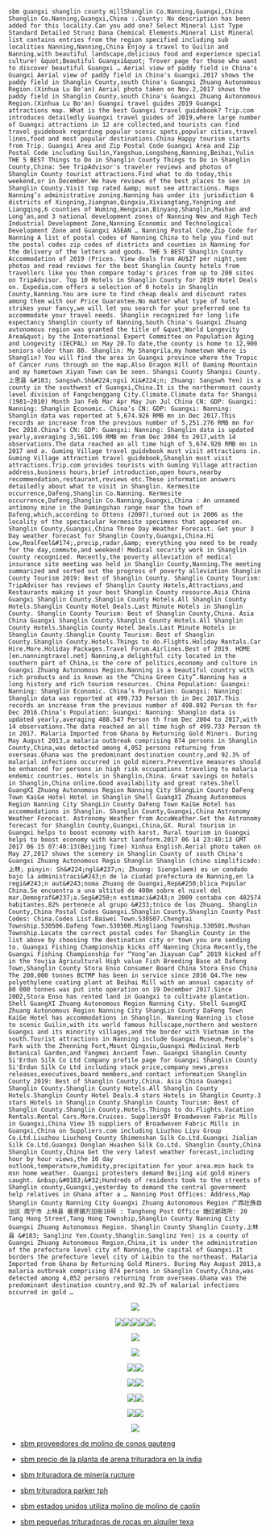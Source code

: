 
```
sbm guangxi shanglin county millShanglin Co.Nanning,Guangxi,China Shanglin Co.Nanning,Guangxi,China :.County: No description has been added for this locality.Can you add one? Select Mineral List Type Standard Detailed Strunz Dana Chemical Elements.Mineral List Mineral list contains entries from the region specified including sub localities Nanning,Nanning,China Enjoy a travel to Guilin and Nanning,with beautiful landscape,delicious food and experience special culture! &quot;Beautiful Guangxi&quot; Trover page for those who want to discover beautiful Guangxi … Aerial view of paddy field in China's Guangxi Aerial view of paddy field in China's Guangxi.2017 shows the paddy field in Shanglin County,south China's Guangxi Zhuang Autonomous Region.(Xinhua Lu Bo'an) Aerial photo taken on Nov.2,2017 shows the paddy field in Shanglin County,south China's Guangxi Zhuang Autonomous Region.(Xinhua Lu Bo'an) Guangxi travel guides 2019 Guangxi attractions map. What is the best Guangxi travel guidebook? Trip.com introduces detailedly Guangxi travel guides of 2019,where large number of Guangxi attractions in 12 are collected,and tourists can find travel guidebook regarding popular scenic spots,popular cities,travel lines,food and most popular destinations.China Happy tourism starts from Trip. Guangxi Area and Zip Postal Code Guangxi Area and Zip Postal Code including Guilin,Yangshuo,Longsheng,Nanning,Beihai,Yulin THE 5 BEST Things to Do in Shanglin County Things to Do in Shanglin County,China: See TripAdvisor's traveler reviews and photos of Shanglin County tourist attractions.Find what to do today,this weekend,or in December.We have reviews of the best places to see in Shanglin County.Visit top rated &amp; must see attractions. Maps Nanning’s administrative zoning.Nanning has under its jurisdiction 6 districts of Xingning,Jiangnan,Qingxiu,Xixiangtang,Yongning and Liangqing,6 counties of Wuming,Hengxian,Binyang,Shanglin,Mashan and Long’an,and 3 national development zones of Nanning New and High Tech Industrial Development Zone,Nanning Economic and Technological Development Zone and Guangxi ASEAN … Nanning Postal Code,Zip Code for Nanning A list of postal codes of Nanning China to help you find out the postal codes zip codes of districts and counties in Nanning for the delivery of the letters and goods. THE 5 BEST Shanglin County Accommodation of 2019 (Prices. View deals from AU$27 per night,see photos and read reviews for the best Shanglin County hotels from travellers like you then compare today's prices from up to 200 sites on TripAdvisor. Top 10 Hotels in Shanglin County for 2019 Hotel Deals on. Expedia.com offers a selection of 0 hotels in Shanglin County,Nanning.You are sure to find cheap deals and discount rates among them with our Price Guarantee.No matter what type of hotel strikes your fancy,we will let you search for your preferred one to accommodate your travel needs. Shanglin recognized for long life expectancy Shanglin county of Nanning,South China's Guangxi Zhuang autonomous region was granted the title of &quot;World Longevity Area&quot; by the International Expert Committee on Population Aging and Longevity (IECPAL) on May 20.To date,the county is home to 12,900 seniors older than 80. Shanglin: My Shangrila,my hometown Where is Shanglin? You will find the area in Guangxi province where the Tropic of Cancer runs through on the map.Also Dragon Hill of Daming Mountain and my hometown Xiyan Town can be seen. Shangsi County Shangsi County.上思县 &#183; Sangswh.Sh&#224;ngsī Xi&#224;n; Zhuang: Sangswh Yen) is a county in the southwest of Guangxi,China.It is the northernmost county level division of Fangchenggang City.Climate.Climate data for Shangsi (1981−2010) Month Jan Feb Mar Apr May Jun Jul China CN: GDP: Guangxi: Nanning: Shanglin Economic. China’s CN: GDP: Guangxi: Nanning: Shanglin data was reported at 5,674.926 RMB mn in Dec 2017.This records an increase from the previous number of 5,251.276 RMB mn for Dec 2016.China’s CN: GDP: Guangxi: Nanning: Shanglin data is updated yearly,averaging 3,561.199 RMB mn from Dec 2004 to 2017,with 14 observations.The data reached an all time high of 5,674.926 RMB mn in 2017 and a. Guming Village travel guidebook must visit attractions in. Guming Village attraction travel guidebook,Shanglin must visit attractions.Trip.com provides tourists with Guming Village attraction address,business hours,brief introduction,open hours,nearby recommendation,restaurant,reviews etc.These information answers detailedly about what to visit in Shanglin. Kermesite occurrence,Dafeng,Shanglin Co.Nanning. Kermesite occurrence,Dafeng,Shanglin Co.Nanning,Guangxi,China : An unnamed antimony mine in the Damingshan range near the town of Dafeng,which,according to Ottens (2007),turned out in 2006 as the locality of the spectacular kermesite specimens that appeared on. Shanglin County,Guangxi,China Three Day Weather Forecast. Get your 3 Day weather forecast for Shanglin County,Guangxi,China.Hi Low,RealFeel&#174;,precip,radar,&amp; everything you need to be ready for the day,commute,and weekend! Medical security work in Shanglin County recognized. Recently,the poverty alleviation of medical insurance site meeting was held in Shanglin County,Nanning.The meeting summarized and sorted out the progress of poverty alleviation Shanglin County Tourism 2019: Best of Shanglin County. Shanglin County Tourism: TripAdvisor has reviews of Shanglin County Hotels,Attractions,and Restaurants making it your best Shanglin County resource.Asia China Guangxi Shanglin County.Shanglin County Hotels.All Shanglin County Hotels.Shanglin County Hotel Deals.Last Minute Hotels in Shanglin County. Shanglin County Tourism: Best of Shanglin County,China. Asia China Guangxi Shanglin County.Shanglin County Hotels.All Shanglin County Hotels.Shanglin County Hotel Deals.Last Minute Hotels in Shanglin County.Shanglin County Tourism: Best of Shanglin County.Shanglin County.Hotels.Things to do.Flights.Holiday Rentals.Car Hire.More.Holiday Packages.Travel Forum.Airlines.Best of 2019. HOME [en.nanningtravel.net] Nanning,a delightful city located in the southern part of China,is the core of politics,economy and culture in Guangxi Zhuang Autonomous Region.Nanning is a beautiful country with rich products and is known as the “China Green City”.Nanning has a long history and rich tourism resources. China Population: Guangxi: Nanning: Shanglin Economic. China’s Population: Guangxi: Nanning: Shanglin data was reported at 499.733 Person th in Dec 2017.This records an increase from the previous number of 498.892 Person th for Dec 2016.China’s Population: Guangxi: Nanning: Shanglin data is updated yearly,averaging 488.547 Person th from Dec 2004 to 2017,with 14 observations.The data reached an all time high of 499.733 Person th in 2017. Malaria Imported from Ghana by Returning Gold Miners. During May August 2013,a malaria outbreak comprising 874 persons in Shanglin County,China,was detected among 4,052 persons returning from overseas.Ghana was the predominant destination country,and 92.3% of malarial infections occurred in gold miners.Preventive measures should be enhanced for persons in high risk occupations traveling to malaria endemic countries. Hotels in Shanglin,China. Great savings on hotels in Shanglin,China online.Good availability and great rates.Shell GuangXI Zhuang Autonomous Region Nanning City ShangLin County DaFeng Town KaiGe Hotel Hotel in Shanglin Shell GuangXI Zhuang Autonomous Region Nanning City ShangLin County DaFeng Town KaiGe Hotel has accommodations in Shanglin. Shanglin County,Guangxi,China Astronomy Weather Forecast. Astronomy Weather from AccuWeather.Get the Astronomy forecast for Shanglin County,Guangxi,China,GX. Rural tourism in Guangxi helps to boost economy with karst. Rural tourism in Guangxi helps to boost economy with karst landform.2017 06 14 23:40:13 GMT 2017 06 15 07:40:13(Beijing Time) Xinhua English.Aerial photo taken on May 27,2017 shows the scenery in Shanglin County of south China's Guangxi Zhuang Autonomous Regio Shanglin Shanglin (chino simplificado: 上林; pinyin: Sh&#224;ngl&#237;n; Zhuang: Siengxlaem) es un condado bajo la administraci&#243;n de la ciudad prefectura de Nanning,en la regi&#243;n aut&#243;noma Zhuang de Guangxi,Rep&#250;blica Popular China.Se encuentra a una altitud de 400m sobre el nivel del mar.Demograf&#237;a.Seg&#250;n estimaci&#243;n 2009 contaba con 482574 habitantes.82% pertenece al grupo &#233;tnico de los Zhuang. Shanglin County,China Postal Codes Guangxi.Shanglin County.Shanglin County Post Codes: China.Codes List.Baiwei Town.530507.Chengtai Township.530506.Dafeng Town.530500.Mingliang Township.530501.Mushan Township.Locate the correct postal codes for Shanglin County in the list above by choosing the destination city or town you are sending to. Guangxi Fishing Championship kicks off Nanning China Recently,the Guangxi Fishing Championship for “Yong’an Jiayuan Cup” 2019 kicked off in the Youjia Agricultural High value Fish Breeding Base at Dafeng Town,Shanglin County Stora Enso Consumer Board China Stora Enso China The 200,000 tonnes BCTMP has been in service since 2016 Q4.The new polyethylene coating plant at Beihai Mill with an annual capacity of 80 000 tonnes was put into operation on 19 December 2017.Since 2002,Stora Enso has rented land in Guangxi to cultivate plantation. Shell GuangXI Zhuang Autonomous Region Nanning City. Shell GuangXI Zhuang Autonomous Region Nanning City ShangLin County DaFeng Town KaiGe Hotel has accommodations in Shanglin. Nanning Nanning is close to scenic Guilin,with its world famous hillscape,northern and western Guangxi and its minority villages,and the border with Vietnam in the south.Tourist attractions in Nanning include Guangxi Museum,People's Park with the Zhenning Fort,Mount Qingxiu,Guangxi Medicinal Herb Botanical Garden,and Yangmei Ancient Town. Guangxi Shanglin County Si'Erdun Silk Co Ltd Company profile page for Guangxi Shanglin County Si'Erdun Silk Co Ltd including stock price,company news,press releases,executives,board members,and contact information Shanglin County 2019: Best of Shanglin County,China. Asia China Guangxi Shanglin County.Shanglin County Hotels.All Shanglin County Hotels.Shanglin County Hotel Deals.4 stars Hotels in Shanglin County.3 stars Hotels in Shanglin County.Shanglin County Tourism: Best of Shanglin County.Shanglin County.Hotels.Things to do.Flights.Vacation Rentals.Rental Cars.More.Cruises. SuppliersOf Broadwoven Fabric Mills in Guangxi,China View 35 suppliers of Broadwoven Fabric Mills in Guangxi,China on Suppliers.com including Liuzhou Liyu Group Co.Ltd.Liuzhou Liucheng County Shimenshan Silk Co.Ltd.Guangxi Jialian Silk Co.Ltd.Guangxi Donglan Huashen Silk Co.Ltd. Shanglin County,China Shanglin County,China Get the very latest weather forecast,including hour by hour views,the 10 day outlook,temperature,humidity,precipitation for your area.msn back to msn home weather. Guangxi protesters demand Beijing aid gold miners caught. &nbsp;&#0183;&#32;Hundreds of residents took to the streets of Shanglin county,Guangxi,yesterday to demand the central government help relatives in Ghana after a … Nanning Post Offices: Address,Map Shanglin County Nanning City Guangxi Zhuang Autonomous Region 广西壮族自治区 南宁市 上林县 巷贤镇万加街10号 : Tanghong Post Office 塘红邮政所: 20 Tang Hong Street,Tang Hong Township,Shanglin County Nanning City Guangxi Zhuang Autonomous Region. Shanglin County Shanglin County.上林县 &#183; Sanglinz Yen.County.Shanglin.Sanglinz Yen) is a county of Guangxi Zhuang Autonomous Region,China,it is under the administration of the prefecture level city of Nanning,the capital of Guangxi.It borders the prefecture level city of Laibin to the northeast. Malaria Imported from Ghana by Returning Gold Miners. During May August 2013,a malaria outbreak comprising 874 persons in Shanglin County,China,was detected among 4,052 persons returning from overseas.Ghana was the predominant destination country,and 92.3% of malarial infections occurred in gold … 
```

<div align="center">

<a href="https://es-crusher.shibang-china.com/github&k=sbm+guangxi+shanglin+county+mill"><img src="https://static.shibang-china.com/es/crusher/logo.jpg"></a>

<a href="https://es-crusher.shibang-china.com/github&k=sbm+guangxi+shanglin+county+mill"><img src="https://static.shibang-china.com/es/crusher/index.jpg"></a><a href="https://es-crusher.shibang-china.com/material.htmlgithub&k=sbm+guangxi+shanglin+county+mill"><img src="https://static.shibang-china.com/es/crusher/material.jpg"></a><a href="https://es-crusher.shibang-china.com/application.htmlgithub&k=sbm+guangxi+shanglin+county+mill"><img src="https://static.shibang-china.com/es/crusher/application.jpg"></a><a href="https://es-crusher.shibang-china.com/aboutus.htmlgithub&k=sbm+guangxi+shanglin+county+mill"><img src="https://static.shibang-china.com/es/crusher/aboutus.jpg"></a><a href="https://es-crusher.shibang-china.com/contact.htmlgithub&k=sbm+guangxi+shanglin+county+mill"><img src="https://static.shibang-china.com/es/crusher/contact.jpg"></a>

<a href="https://es-crusher.shibang-china.com/github&k=sbm+guangxi+shanglin+county+mill"><img src="https://static.shibang-china.com/es/crusher/banner.jpg"></a>

<a href="https://swt.shibang-china.com/github&k=sbm+guangxi+shanglin+county+mill"><img src="https://static.shibang-china.com/es/crusher/text.jpg"></a>

<a href="https://swt.shibang-china.com/github&k=sbm+guangxi+shanglin+county+mill"><img src="https://static.shibang-china.com/es/crusher/chat.jpg"></a><a href="https://es-crusher.shibang-china.com/contact.htmlgithub&k=sbm+guangxi+shanglin+county+mill"><img src="https://static.shibang-china.com/es/crusher/message.jpg"></a>

<a href="https://es-crusher.shibang-china.com/products/pe.htmlgithub&k=sbm+guangxi+shanglin+county+mill"><img src="https://static.shibang-china.com/es/crusher/pe.jpg"></a><a href="https://es-crusher.shibang-china.com/products/pf.htmlgithub&k=sbm+guangxi+shanglin+county+mill"><img src="https://static.shibang-china.com/es/crusher/pf.jpg"></a>

<a href="https://es-crusher.shibang-china.com/products/hpt.htmlgithub&k=sbm+guangxi+shanglin+county+mill"><img src="https://static.shibang-china.com/es/crusher/hpt.jpg"></a><a href="https://es-crusher.shibang-china.com/products/vsi.htmlgithub&k=sbm+guangxi+shanglin+county+mill"><img src="https://static.shibang-china.com/es/crusher/vsi.jpg"></a>

<a href="https://es-crusher.shibang-china.com/products/klv.htmlgithub&k=sbm+guangxi+shanglin+county+mill"><img src="https://static.shibang-china.com/es/crusher/klv.jpg"></a><a href="https://es-crusher.shibang-china.com/products/portable.htmlgithub&k=sbm+guangxi+shanglin+county+mill"><img src="https://static.shibang-china.com/es/crusher/portable.jpg"></a>

<a href="https://swt.shibang-china.com/github&k=sbm+guangxi+shanglin+county+mill"><img src="https://static.shibang-china.com/es/crusher/case.jpg"></a>

</div>


* [sbm proveedores de molino de conos gauteng](sbm%20proveedores%20de%20molino%20de%20conos%20gauteng.md)

* [sbm precio de la planta de arena trituradora en la india](sbm%20precio%20de%20la%20planta%20de%20arena%20trituradora%20en%20la%20india.md)

* [sbm trituradora de minería ructure](sbm%20trituradora%20de%20miner%C3%ADa%20ructure.md)

* [sbm trituradora parker tph](sbm%20trituradora%20parker%20tph.md)

* [sbm estados unidos utiliza molino de molino de caolín](sbm%20estados%20unidos%20utiliza%20molino%20de%20molino%20de%20caol%C3%ADn.md)

* [sbm pequeñas trituradoras de rocas en alquiler texa](sbm%20peque%C3%B1as%20trituradoras%20de%20rocas%20en%20alquiler%20texa.md)